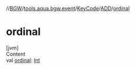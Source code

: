 //[BGW](../../../../index.md)/[tools.aqua.bgw.event](../../index.md)/[KeyCode](../index.md)/[ADD](index.md)/[ordinal](ordinal.md)



# ordinal  
[jvm]  
Content  
val [ordinal](ordinal.md): [Int](https://kotlinlang.org/api/latest/jvm/stdlib/kotlin/-int/index.html)  



